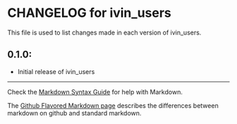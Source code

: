 # CHANGELOG for ivin_users

This file is used to list changes made in each version of ivin_users.

## 0.1.0:

* Initial release of ivin_users

- - -
Check the [Markdown Syntax Guide](http://daringfireball.net/projects/markdown/syntax) for help with Markdown.

The [Github Flavored Markdown page](http://github.github.com/github-flavored-markdown/) describes the differences between markdown on github and standard markdown.
